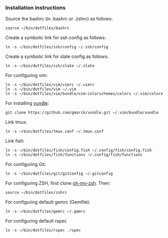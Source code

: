 ### Installation instructions

Source the bashrc (in .bashrc or .zshrc) as follows:

    source ~/bin/dotfiles/bashrc

Create a symbolic link for ssh config as follows:

    ln -s ~/bin/dotfiles/ssh/config ~/.ssh/config

Create a symbolic link for slate config as follows:

    ln -s ~/bin/dotfiles/ssh/slate ~/.slate

For configuring vim:

    ln -s ~/bin/dotfiles/vim/vimrc ~/.vimrc
    ln -s ~/bin/dotfiles/vim ~/.vim
    ln -s ~/bin/dotfiles/vim/bundle/vim-colorschemes/colors ~/.vim/colors

For installing [vundle](https://github.com/gmarik/vundle):

    git clone https://github.com/gmarik/vundle.git ~/.vim/bundle/vundle

Link tmux:

    ln -s ~/bin/dotfiles/tmux.conf ~/.tmux.conf

Link fish:

    ln -s ~/bin/dotfiles/fish/config.fish ~/.config/fish/config.fish
    ln -s ~/bin/dotfiles/fish/functions ~/.config/fish/functions

For configuring Git:

    ln -s ~/bin/dotfiles/git/gitconfig ~/.gitconfig

For configuring ZSH, first clone [oh-my-zsh](https://github.com/robbyrussell/oh-my-zsh). Then:

    source ~/bin/dotfiles/zshrc

For configuring default gemrc (Gemfile):

    ln -s ~/bin/dotfiles/gemrc ~/.gemrc

For configuring default rspec

    ln -s ~/bin/dotfiles/rspec .rspec
